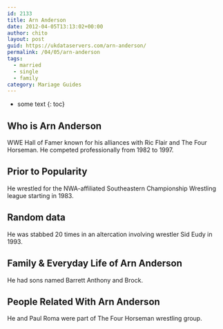 ```yaml
---
id: 2133
title: Arn Anderson
date: 2012-04-05T13:13:02+00:00
author: chito
layout: post
guid: https://ukdataservers.com/arn-anderson/
permalink: /04/05/arn-anderson  
tags:
  - married
  - single
  - family
category: Mariage Guides
---
```


* some text
{: toc}


## Who is  Arn Anderson
                  
                  
                  
WWE Hall of Famer known for his alliances with Ric Flair and The Four Horseman. He competed professionally from 1982 to 1997.
                  
                
                
                
## Prior to Popularity 
                  
                  
                  
He wrestled for the NWA-affiliated Southeastern Championship Wrestling league starting in 1983.
                  
                
                
                
## Random data 
                  
                  
                  
He was stabbed 20 times in an altercation involving wrestler Sid Eudy in 1993.
                  
                
                
                
## Family & Everyday Life of Arn Anderson
                  
                  
                  
He had sons named Barrett Anthony and Brock.
                  
                
                
                
## People Related With  Arn Anderson
                  
                  
                  
He and Paul Roma were part of The Four Horseman wrestling group.
                  
                
              
            
          
          
          
    
    
  
